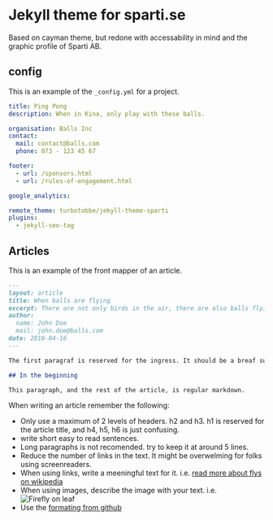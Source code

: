# Jekyll theme for sparti.se

Based on cayman theme, but redone with accessability in mind and the graphic profile of Sparti AB.

## config

This is an example of the `_config.yml` for a project.

```yaml
title: Ping Pong
description: When in Kina, only play with these balls.

organisation: Balls Inc
contact:
  mail: contact@balls.com
  phone: 073 - 123 45 67

footer:
  - url: /sponsors.html
  - url: /rules-of-engagement.html

google_analytics:

remote_theme: turbotobbe/jekyll-theme-sparti
plugins:
  - jekyll-seo-tag
```

## Articles

This is an example of the front mapper of an article.

```markdown
---
layout: article
title: When balls are flying
excerpt: There are not only birds in the air, there are also balls flying alla over the place.
author:
  name: John Doe
  mail: john.doe@balls.com
date: 2018-04-16
---

The first paragraf is reserved for the ingress. It should be a breaf summary of the entire article. It should not be a teaser to get people to read more. That is up to the reader.

## In the beginning

This paragraph, and the rest of the article, is regular markdown.
```

When writing an article remember the following:

* Only use a maximum of 2 levels of headers. h2 and h3. h1 is reserved for the article title, and h4, h5, h6 is just confusing.
* write short easy to read sentences.
* Long paragraphs is not recomended. try to keep it at around 5 lines.
* Reduce the number of links in the text. It might be overwelming for folks using screenreaders.
* When using links, write a meeningful text for it. i.e. [read more about flys on wikipedia](https://en.wikipedia.org/wiki/Flys)
* When using images, describe the image with your text. i.e. ![Firefly on leaf](https://en.wikipedia.org/wiki/Firefly#/media/File:Photuris_lucicrescens.jpg)
* Use the [formating from github](https://guides.github.com/features/mastering-markdown/)
